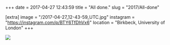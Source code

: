 +++
date = 2017-04-27 12:43:59
title = "All done."
slug = "2017/All-done"

[extra]
image = "/2017-04-27_12-43-59_UTC.jpg"
instagram = "https://instagram.com/p/BTY6TfDhVx6"
location = "Birkbeck, University of London"
+++

<img src="/2017-04-27_12-43-59_UTC.jpg" />
